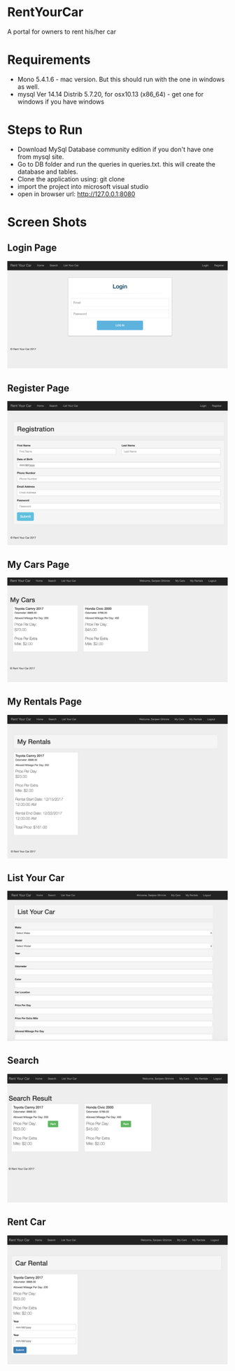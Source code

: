 # RentYourCar
A portal for owners to rent his/her car

# Requirements
* Mono 5.4.1.6 - mac version. But this should run with the one in windows as well.
* mysql  Ver 14.14 Distrib 5.7.20, for osx10.13 (x86_64) - get one for windows if you have windows


# Steps to Run

* Download MySql Database community edition if you don't have one from mysql site.
* Go to DB folder and run the queries in queries.txt. this will create the database and tables.
* Clone the application using: git clone 
* import the project into microsoft visual studio
* open  in browser url:  http://127.0.0.1:8080


# Screen Shots

## Login Page

![login](/screenshots/login.png?raw=true "Login Page")

## Register Page

![register](/screenshots/register.png?raw=true "Register Page")


## My Cars Page

![My Cars](/screenshots/mycars.png?raw=true "My Cars Page")


## My Rentals Page

![My Rentals](/screenshots/renthistory.png?raw=true "My Rentals Page")


## List Your Car

![List Your Car](/screenshots/listyourcar.png?raw=true "List Your Car Page")


## Search

![Search](/screenshots/search.png?raw=true "Search Page")


## Rent Car

![Rent Car](/screenshots/rent.png?raw=true "Rent Car Page")




